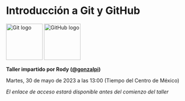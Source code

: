 # Introducción a Git y GitHub

<img src="https://git-scm.com/images/logos/downloads/Git-Icon-1788C.png" style="height: 100px;" alt="Git logo" /> <img src="https://icones.pro/wp-content/uploads/2021/06/icone-github-grise.png" style="height: 100px;" alt="GitHub logo" />

**Taller impartido por Rody ([@gonzalpi](https://github.com/gonzalpi))**

Martes, 30 de mayo de 2023 a las 13:00 (Tiempo del Centro de México)

*El enlace de acceso estará disponible antes del comienzo del taller*
